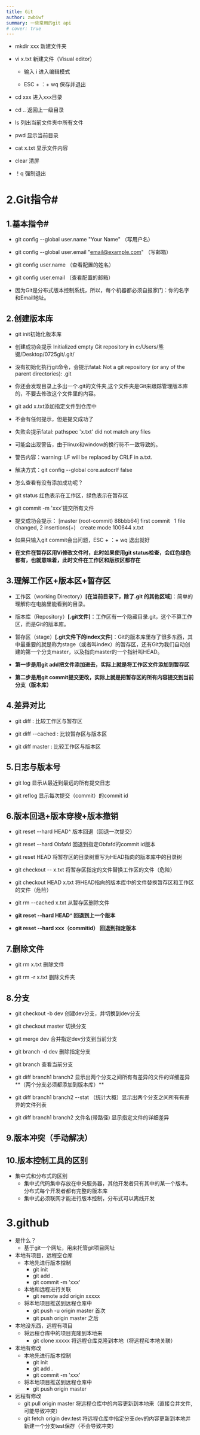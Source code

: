 ```yaml
---
title: Git
author: zwbiwf
summary: 一些常用的git api 
# cover: true
---
```






-  mkdir xxx 新建文件夹

-  vi x.txt 新建文件（Visual editor）


	- 输入 i 进入编辑模式


	- ESC + ：+ wq 保存并退出


- cd xxx 进入xxx目录


- cd .. 返回上一级目录


- ls 列出当前文件夹中所有文件

- pwd 显示当前目录


- cat x.txt 显示文件内容


- clear 清屏

- ！q 强制退出
# 2.Git指令#
## 1.基本指令#

- git config --global user.name "Your Name"     （写用户名）

-  git config --global user.email "email@example.com"     （写邮箱）
 
- git config user.name    （查看配置的姓名）

- git config user.email    （查看配置的邮箱）

- 因为Git是分布式版本控制系统，所以，每个机器都必须自报家门：你的名字和Email地址。
 
## 2.创建版本库
- git init初始化版本库


-	创建成功会提示 Initialized empty Git repository in c:/Users/熊键/Desktop/0725git/.git/


-	没有初始化执行git命令，会提示fatal: Not a git repository (or any of the parent directories): .git


-	你还会发现目录上多出一个.git的文件夹,这个文件夹是Git来跟踪管理版本库的，不要去修改这个文件里的内容。


-	git add x.txt添加指定文件到仓库中


-	不会有任何提示，但是提交成功了


-	失败会提示fatal: pathspec 'x.txt' did not match any files


-	可能会出现警告，由于linux和window的换行符不一致导致的。


-	警告内容：warning: LF will be replaced by CRLF in a.txt. 


-	解决方式：git config --global core.autocrlf false 


-	怎么查看有没有添加成功呢？


-	git status 红色表示在工作区，绿色表示在暂存区


-	git commit -m 'xxx'提交所有文件


-	提交成功会提示：												[master (root-commit) 88bbb64] first commit
 	1 file changed, 2 insertions(+)
 	create mode 100644 x.txt


-   如果只输入git commit会出问题，ESC + ：+ wq 退出就好

-   **在文件在暂存区用Vi修改文件时，此时如果使用git status检查，会红色绿色都有，也就意味着，此时文件在工作区和版权区都存在**

## 3.理解工作区+版本区+暂存区

- 工作区（working Directory）**[在当前目录下，除了.git 的其他区域]**：简单的理解你在电脑里能看到的目录。


- 版本库（Repository）**[.git文件]**：工作区有一个隐藏目录.git，这个不算工作区，而是Git的版本库。


- 暂存区（stage）**[.git文件下的index文件]**：Git的版本库里存了很多东西，其中最重要的就是称为stage（或者叫index）的暂存区，还有Git为我们自动创建的第一个分支master，以及指向master的一个指针叫HEAD。


- **第一步是用git add把文件添加进去，实际上就是将工作区文件添加到暂存区**


- **第二步是用git commit提交更改，实际上就是把暂存区的所有内容提交到当前分支（版本库）**

## 4.差异对比

- git diff : 比较工作区与暂存区
 
- git diff --cached : 比较暂存区与版本区
 
- git diff master : 比较工作区与版本区


## 5.日志与版本号

- git log 显示从最近到最远的所有提交日志

- git reflog 显示每次提交（commit）的commit id

        

## 6.版本回退+版本穿梭+版本撤销
- git reset --hard HEAD^ 版本回退（回退一次提交）

- git reset --hard Obfafd 回退到指定Obfafd的commit id版本


- git reset HEAD 将暂存区的目录树重写为HEAD指向的版本库中的目录树


- git checkout -- x.txt 将暂存区指定的文件替换工作区的文件（危险）


- git checkout HEAD x.txt 将HEAD指向的版本库中的文件替换暂存区和工作区的文件（危险）


- git rm --cached x.txt 从暂存区删除文件
- **git reset --hard HEAD^  回退到上一个版本**
- **git reset --hard xxx（commitid） 回退到指定版本**

## 7.删除文件
- git rm x.txt 删除文件


- git rm -r x.txt 删除文件夹

## 8.分支
- git checkout -b dev 创建dev分支，并切换到dev分支


- git checkout master 切换分支


- git merge dev 合并指定dev分支到当前分支


- git branch -d dev 删除指定分支


- git branch 查看当前分支


- git diff branch1 branch2 显示出两个分支之间所有有差异的文件的详细差异**（两个分支必须都添加到版本库）**


- git diff branch1 branch2 --stat （统计大概）显示出两个分支之间所有有差异的文件列表


- git diff branch1 branch2 文件名(带路径) 显示指定文件的详细差异

## 9.版本冲突（手动解决）
## 10.版本控制工具的区别
* 集中式和分布式的区别
	* 集中式代码集中存放在中央服务器，其他开发者只有其中的某一个版本。分布式每个开发者都有完整的版本库
	* 集中式必须联网才能进行版本控制，分布式可以离线开发
# 3.github
* 是什么？
	* 基于git一个网址，用来托管git项目网址
* 本地有项目，远程空仓库
	* 本地先进行版本控制
		* git init
		* git add .
		* git commit -m 'xxx'
	* 本地和远程进行关联
		* git remote add origin xxxxx
	* 将本地项目推送到远程仓库中
		* git push -u origin master 首次
		* git push origin master 之后
* 本地没东西，远程有项目
	* 将远程仓库中的项目克隆到本地来
		* git clone xxxxx  将远程仓库克隆到本地（将远程和本地关联） 
* 本地有修改
	* 本地先进行版本控制
		* git init
		* git add .
		* git commit -m 'xxx'
	* 将本地项目推送到远程仓库中
		* git push origin master
* 远程有修改
	* git pull origin master 将远程仓库中的内容更新到本地来（直接合并文件,可能导致冲突）
	* git fetch origin dev:test 将远程仓库中指定分支dev的内容更新到本地并新建一个分支test保存（不会导致冲突）




